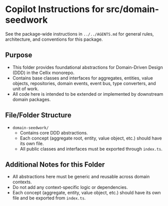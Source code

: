 # Copilot Instructions for src/domain-seedwork

See the package-wide instructions in `../../AGENTS.md` for general rules, architecture, and conventions for this package.

## Purpose
- This folder provides foundational abstractions for Domain-Driven Design (DDD) in the Cellix monorepo.
- Contains base classes and interfaces for aggregates, entities, value objects, repositories, domain events, event bus, type converters, and unit of work.
- All code here is intended to be extended or implemented by downstream domain packages.

## File/Folder Structure
- `domain-seedwork/`
    - Contains core DDD abstractions.
    - Each concept (aggregate root, entity, value object, etc.) should have its own file.
    - All public classes and interfaces must be exported through `index.ts`.

## Additional Notes for this Folder
- All abstractions here must be generic and reusable across domain contexts.
- Do not add any context-specific logic or dependencies.
- Each concept (aggregate, entity, value object, etc.) should have its own file and be exported from `index.ts`.
